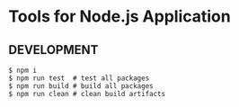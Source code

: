 # Tools for Node.js Application

## DEVELOPMENT

```
$ npm i
$ npm run test  # test all packages
$ npm run build # build all packages
$ npm run clean # clean build artifacts
```
